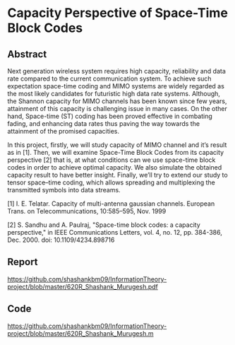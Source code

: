 # Capacity Perspective of Space-Time Block Codes

## Abstract

Next generation wireless system requires high capacity, reliability and data rate compared to 
the current communication system. To achieve such expectation space-time coding and MIMO 
systems are widely regarded as the most likely candidates for futuristic high data rate systems. 
Although, the Shannon capacity for MIMO channels has been known since few years, 
attainment of this capacity is challenging issue in many cases. On the other hand, Space-time 
(ST) coding has been proved effective in combating fading, and enhancing data rates thus 
paving the way towards the attainment of the promised capacities.

In this project, firstly, we will study capacity of MIMO channel and it’s result as in [1]. Then, 
we will examine Space-Time Block Codes from its capacity perspective [2] that is, at what 
conditions can we use space-time block codes in order to achieve optimal capacity. We also 
simulate the obtained capacity result to have better insight. Finally, we’ll try to extend our 
study to tensor space–time coding, which allows spreading and multiplexing the 
transmitted symbols into data streams.

[1] I. E. Telatar. Capacity of multi-antenna gaussian channels. European Trans. on Telecommunications, 
10:585–595, Nov. 1999

[2] S. Sandhu and A. Paulraj, "Space-time block codes: a capacity perspective," in IEEE Communications 
Letters, vol. 4, no. 12, pp. 384-386, Dec. 2000. doi: 10.1109/4234.898716

## Report
https://github.com/shashankbm09/InformationTheory-project/blob/master/620R_Shashank_Murugesh.pdf

## Code
https://github.com/shashankbm09/InformationTheory-project/blob/master/620R_Shashank_Murugesh.m

